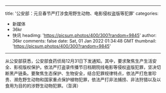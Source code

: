 
---
title: '公安部：元旦春节严打涉食用野生动物、电影侵权盗版等犯罪'
categories: 
 - 新媒体
 - 36kr
 - 快讯
headimg: 'https://picsum.photos/400/300?random=9845'
author: 36kr
comments: false
date: Sat, 01 Jan 2022 01:34:48 GMT
thumbnail: 'https://picsum.photos/400/300?random=9845'
---

<div>   
从公安部获悉，公安部食药侦局12月31日下发通知。其中，要求聚焦生产生活安全、影视版权保护。依法严打盗录传播节日档期院线电影等侵权盗版犯罪，坚决切断黑产链条。要聚焦生态保护、生物安全，结合犯罪规律特点，依法严打危害珍贵、濒危野生动物和国家重点保护植物犯罪，依法严打非法捕捞、非法狩猎以及以食用为目的的涉野生动物犯罪。（澎湃）  
</div>
            